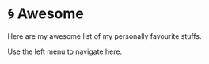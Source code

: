 # 🌀 Awesome

Here are my awesome list of my personally favourite stuffs.

Use the left menu to navigate here.
